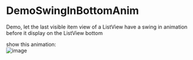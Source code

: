 DemoSwingInBottomAnim
=====================

Demo, let the last visible item view of a ListView have a swing in animation before it display on the ListView bottom

show this animation:<br>
![image](https://github.com/YoungLeeForeverBoy/DemoSwingInBottomAnim/blob/master/swing_in_bottom_anim.gif?raw=true)
